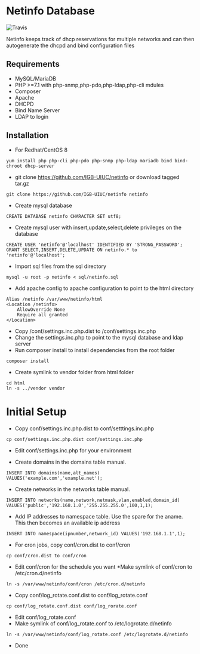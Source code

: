 # Netinfo Database

![Travis](https://api.travis-ci.com/IGBIllinois/netinfo.svg?branch=master)

Netinfo keeps track of dhcp reservations for multiple networks and can then autogenerate the dhcpd and bind configuration files

## Requirements
* MySQL/MariaDB
* PHP >=7.1 with php-snmp,php-pdo,php-ldap,php-cli mdules
* Composer
* Apache
* DHCPD
* Bind Name Server
* LDAP to login

## Installation

* For Redhat/CentOS 8
```
yum install php php-cli php-pdo php-snmp php-ldap mariadb bind bind-chroot dhcp-server
```
* git clone https://github.com/IGB-UIUC/netinfo or download tagged tar.gz
```
git clone https://github.com/IGB-UIUC/netinfo netinfo
```
* Create mysql database
```
CREATE DATABASE netinfo CHARACTER SET utf8;
```
* Create mysql user with insert,update,select,delete privileges on the database
```
CREATE USER 'netinfo'@'localhost' IDENTIFIED BY 'STRONG_PASSWORD';
GRANT SELECT,INSERT,DELETE,UPDATE ON netinfo.* to 'netinfo'@'localhost';
```
* Import sql files from the sql directory
```
mysql -u root -p netinfo < sql/netinfo.sql
```
* Add apache config to apache configuration to point to the html directory
```
Alias /netinfo /var/www/netinfo/html
<Location /netinfo>
	AllowOverride None
	Require all granted
</Location>
```
* Copy /conf/settings.inc.php.dist to /conf/settings.inc.php
* Change the settings.inc.php to point to the mysql database and ldap server
* Run composer install to install dependencies from the root folder
```
composer install
```
* Create symlink to vendor folder from html folder
```
cd html
ln -s ../vendor vendor
```

# Initial Setup
* Copy conf/settings.inc.php.dist to conf/setttings.inc.php
```
cp conf/settings.inc.php.dist conf/settings.inc.php
```
* Edit conf/settings.inc.php for your environment

* Create domains in the domains table manual.
```
INSERT INTO domains(name,alt_names) VALUES('example.com','example.net');
```
* Create networks in the networks table manual.
```
INSERT INTO networks(name,network,netmask,vlan,enabled,domain_id) VALUES('public','192.168.1.0','255.255.255.0',100,1,1);
```
* Add IP addresses to namespace table.  Use the spare for the aname.  This then becomes an available ip address
```
INSERT INTO namespace(ipnumber,network_id) VALUES('192.168.1.1',1);
```
* For cron jobs, copy conf/cron.dist to conf/cron
```
cp conf/cron.dist to conf/cron
```
* Edit conf/cron for the schedule you want
*Make symlink of conf/cron to /etc/cron.d/netinfo
```
ln -s /var/www/netinfo/conf/cron /etc/cron.d/netinfo
```
* Copy conf/log_rotate.conf.dist to conf/log_rotate.conf
```
cp conf/log_rotate.conf.dist conf/log_rorate.conf
```
* Edit conf/log_rotate.conf 
* Make symlink of conf/log_rotate.conf to /etc/logrotate.d/netinfo
```
ln -s /var/www/netinfo/conf/log_rotate.conf /etc/logrotate.d/netinfo
```

* Done


